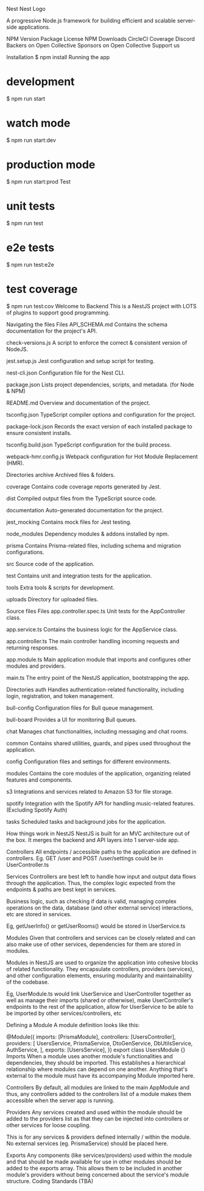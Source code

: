 Nest
Nest Logo

A progressive Node.js framework for building efficient and scalable server-side applications.

NPM Version Package License NPM Downloads CircleCI Coverage Discord Backers on Open Collective Sponsors on Open Collective  Support us 

Installation
$ npm install
Running the app
# development
$ npm run start

# watch mode
$ npm run start:dev

# production mode
$ npm run start:prod
Test
# unit tests
$ npm run test

# e2e tests
$ npm run test:e2e

# test coverage
$ npm run test:cov
Welcome to Backend
This is a NestJS project with LOTS of plugins to support good programming.

Navigating the files
Files
API_SCHEMA.md
Contains the schema documentation for the project's API.

check-versions.js
A script to enforce the correct & consistent version of NodeJS.

jest.setup.js
Jest configuration and setup script for testing.

nest-cli.json
Configuration file for the Nest CLI.

package.json
Lists project dependencies, scripts, and metadata. (for Node & NPM)

README.md
Overview and documentation of the project.

tsconfig.json
TypeScript compiler options and configuration for the project.

package-lock.json
Records the exact version of each installed package to ensure consistent installs.

tsconfig.build.json
TypeScript configuration for the build process.

webpack-hmr.config.js
Webpack configuration for Hot Module Replacement (HMR).

Directories
archive
Archived files & folders.

coverage
Contains code coverage reports generated by Jest.

dist
Compiled output files from the TypeScript source code.

documentation
Auto-generated documentation for the project.

jest_mocking
Contains mock files for Jest testing.

node_modules
Dependency modules & addons installed by npm.

prisma
Contains Prisma-related files, including schema and migration configurations.

src
Source code of the application.

test
Contains unit and integration tests for the application.

tools
Extra tools & scripts for development.

uploads
Directory for uploaded files.

Source files
Files
app.controller.spec.ts
Unit tests for the AppController class.

app.service.ts
Contains the business logic for the AppService class.

app.controller.ts
The main controller handling incoming requests and returning responses.

app.module.ts
Main application module that imports and configures other modules and providers.

main.ts
The entry point of the NestJS application, bootstrapping the app.

Directories
auth
Handles authentication-related functionality, including login, registration, and token management.

bull-config
Configuration files for Bull queue management.

bull-board
Provides a UI for monitoring Bull queues.

chat
Manages chat functionalities, including messaging and chat rooms.

common
Contains shared utilities, guards, and pipes used throughout the application.

config
Configuration files and settings for different environments.

modules
Contains the core modules of the application, organizing related features and components.

s3
Integrations and services related to Amazon S3 for file storage.

spotify
Integration with the Spotify API for handling music-related features. (Excluding Spotify Auth)

tasks
Scheduled tasks and background jobs for the application.

How things work in NestJS
NestJS is built for an MVC architecture out of the box. It merges the backend and API layers into 1 server-side app.

Controllers
All endpoints / accessible paths to the application are defined in controllers. Eg. GET /user and POST /user/settings could be in UserController.ts

Services
Controllers are best left to handle how input and output data flows through the application. Thus, the complex logic expected from the endpoints & paths are best kept in services.

Business logic, such as checking if data is valid, managing complex operations on the data, database (and other external service) interactions, etc are stored in services.

Eg, getUserInfo() or getUserRooms() would be stored in UserService.ts

Modules
Given that controllers and services can be closely related and can also make use of other services, dependencies for them are stored in modules.

Modules in NestJS are used to organize the application into cohesive blocks of related functionality. They encapsulate controllers, providers (services), and other configuration elements, ensuring modularity and maintainability of the codebase.

Eg, UserModule.ts would link UserService and UserController together as well as manage their imports (shared or otherwise), make UserController's endpoints to the rest of the application, allow for UserService to be able to be imported by other services/controllers, etc

Defining a Module
A module definition looks like this:

@Module({
	imports: [PrismaModule],
	controllers: [UsersController],
	providers: [
		UsersService,
		PrismaService,
		DtoGenService,
		DbUtilsService,
		AuthService,
	],
	exports: [UsersService],
})
export class UsersModule {}
Imports When a module uses another module's functionalities and dependencies, they should be imported. This establishes a hierarchical relationship where modules can depend on one another.
Anything that's external to the module must have its accompanying Module imported here.

Controllers By default, all modules are linked to the main AppModule and thus, any controllers added to the controllers list of a module makes them accessible when the server app is running.

Providers Any services created and used within the module should be added to the providers list as that they can be injected into controllers or other services for loose coupling.

This is for any services & providers defined internally / within the module. No external services (eg. PrismaService) should be placed here.

Exports Any components (like services/providers) used within the module and that should be made available for use in other modules should be added to the exports array. This allows them to be included in another module's providers without being concerned about the service's module structure.
Coding Standards
(TBA)
